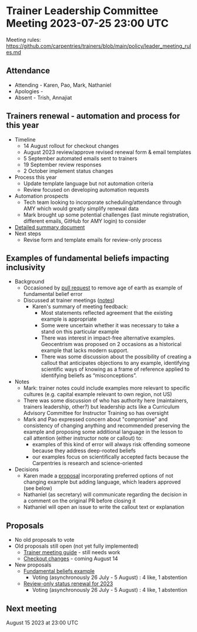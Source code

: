 # Trainer Leadership Committee Meeting 2023-07-25 23:00 UTC
Meeting rules: https://github.com/carpentries/trainers/blob/main/policy/leader_meeting_rules.md

## Attendance
- Attending - Karen, Pao, Mark, Nathaniel
- Apologies - 
- Absent - Trish, Annajiat

## Trainers renewal - automation and process for this year
- Timeline
  - 14 August rollout for checkout changes
  - August 2023 review/approve revised renewal form & email templates
  - 5 September automated emails sent to trainers
  - 19 September review responses
  - 2 October implement status changes
- Process this year
  - Update template language but not automation criteria
  - Review focused on developing automation requests
- Automation prospects
  - Tech team looking to incorporate scheduling/attendance through AMY which would greatly simplify renewal data
  - Mark brought up some potential challenges (last minute registration, different emails, GitHub for AMY login) to consider
- [Detailed summary document](https://docs.google.com/document/d/1M4RkMEeIHbz7TBQYWuGOQUi2gm6AbR7gVJc1g0WqzcQ/edit?usp=sharing)
- Next steps
  - Revise form and template emails for review-only process

## Examples of fundamental beliefs impacting inclusivity
- Background
  - Occasioned by [pull request](https://github.com/carpentries/instructor-training/pull/1557) to remove age of earth as example of fundamental belief error
  - Discussed at trainer meetings ([notes](https://pad.carpentries.org/trainers#L111))
    - Karen's summary of meeting feedback: 
      - Most statements reflected agreement that the existing example is appropriate
      - Some were uncertain whether it was necessary to take a stand on this particular example
      - There was interest in impact-free alternative examples. Geocentrism was proposed on 2 occasions as a historical example that lacks modern support.
      - There was some discussion about the possibility of creating a callout that anticipates objections to any example, identifying scientific ways of knowing as a frame of reference applied to identifying beliefs as “misconceptions”.
- Notes
  - Mark: trainer notes could include examples more relevant to specific cultures (e.g. capital example relevant to own region, not US)
  - There was some discussion of who has authority here (maintainers, trainers leadership, other?) but leadership acts like a Curriculum Advisory Committee for Instructor Training so has oversight
  - Mark and Pao expressed concern about "compromise" and consistency of changing anything and recommended preserving the example and proposing some additional language in the lesson to call attention (either instructor note or callout) to:
    - examples of this kind of error will always risk offending someone because they address deep-rooted beliefs
    - our examples focus on scientifically accepted facts because the Carpentries is research and science-oriented
- Decisions
  - Karen made a [proposal](https://github.com/carpentries/trainers/issues/260) incorporating preferred options of not changing example but adding language, which leaders approved (see below)
  - Nathaniel (as secretary) will communicate regarding the decision in a comment on the original PR before closing it
  - Nathaniel will open an issue to write the callout text or explanation

## Proposals
- No old proposals to vote
- Old proposals still open (not yet fully implemented)
  - [Trainer meeting guide](https://github.com/carpentries/trainers/issues/201) - still needs work
  - [Checkout changes](https://github.com/carpentries/trainers/issues/226) - coming August 14
- New proposals
  - [Fundamental beliefs example](https://github.com/carpentries/trainers/issues/260)
    - Voting (asynchronously 26 July - 5 August) : 4 like, 1 abstention
  - [Review-only status renewal for 2023](https://github.com/carpentries/trainers/issues/261)
    - Voting (asynchronously 26 July - 5 August) : 4 like, 1 abstention


## Next meeting
August 15 2023 at 23:00 UTC
